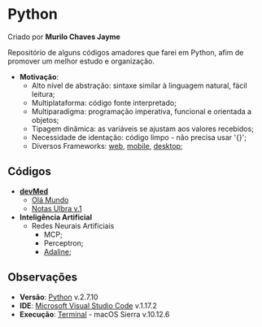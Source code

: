 # Python
Criado por **Murilo Chaves Jayme**

Repositório de alguns códigos amadores que farei em Python, afim de promover um melhor estudo e organização.

- **Motivação**:
    - Alto nível de abstração: sintaxe similar à linguagem natural, fácil leitura;
    - Multiplataforma: código fonte interpretado;
    - Multiparadigma: programação imperativa, funcional e orientada a objetos;
    - Tipagem dinâmica: as variáveis se ajustam aos valores recebidos;
    - Necessidade de identação: código limpo - não precisa usar '{}';
    - Diversos Frameworks: [web](https://www.djangoproject.com), [mobile](https://kivy.org/#home), [desktop](https://wiki.python.org/moin/TkInter);

## Códigos
- **[devMed](./devMed)**
    - [Olá Mundo](./devMed/olaMundo.py)
    - [Notas Ulbra v.1](./devMed/notasUlbra.py)
- **Inteligência Artificial**
    - Redes Neurais Artificiais
        - MCP;
        - Perceptron;
        - [Adaline](./Inteligência%20Artificial/Redes%20Neurais%20Artificiais/Adaline);

## Observações
- **Versão**: [Python](https://www.python.org) v.2.7.10
- **IDE**: [Microsoft Visual Studio Code](https://code.visualstudio.com) v.1.17.2
- **Execução**: [Terminal](https://support.apple.com/pt-br/guide/terminal/welcome) - macOS Sierra v.10.12.6
